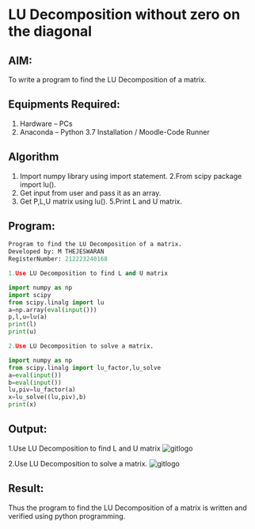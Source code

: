 # LU Decomposition without zero on the diagonal

## AIM:
To write a program to find the LU Decomposition of a matrix.

## Equipments Required:
1. Hardware – PCs
2. Anaconda – Python 3.7 Installation / Moodle-Code Runner

## Algorithm
1. Import numpy library using import statement.
2.From scipy package import lu(). 
3. Get input from user and pass it as an array.
4. Get P,L,U matrix using lu().
5.Print L and U matrix.

## Program:
```python
Program to find the LU Decomposition of a matrix.
Developed by: M THEJESWARAN
RegisterNumber: 212223240168

1.Use LU Decomposition to find L and U matrix

import numpy as np
import scipy
from scipy.linalg import lu
a=np.array(eval(input()))
p,l,u=lu(a)
print(l)
print(u)
```

```python
2.Use LU Decomposition to solve a matrix.

import numpy as np
from scipy.linalg import lu_factor,lu_solve
a=eval(input())
b=eval(input())
lu,piv=lu_factor(a)
x=lu_solve((lu,piv),b)
print(x)
```

## Output:
1.Use LU Decomposition to find L and U matrix
![gitlogo](ludecomposition.png)

2.Use LU Decomposition to solve a matrix.
![gitlogo](ludecomposition2.png)
## Result:
Thus the program to find the LU Decomposition of a matrix is written and verified using python programming.

